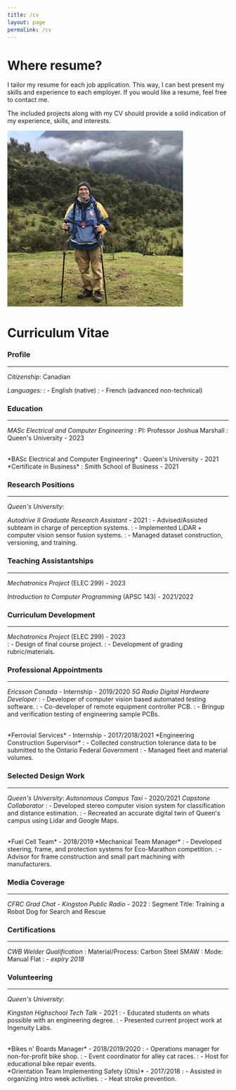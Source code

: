 ```yaml
---
title: /cv
layout: page
permalink: /cv
---
```


# Where resume?

I tailor my resume for each job application. This way, I can best present my skills and experience to each employer. If you would like a resume, feel free to contact me.

The included projects along with my CV should provide a solid indication of my experience, skills, and interests.

<img src="/images/cv/headshot.JPG" alt="headshot" width="400">

# Curriculum Vitae
### Profile
---
*Citizenship*: Canadian

*Languages:*
: - English (native)
: - French (advanced non-technical)

### Education
---
*MASc Electrical and Computer Engineering*
: PI: Professor Joshua Marshall
: Queen's University - 2023

<br />
*BASc Electrical and Computer Engineering*
: Queen's University - 2021

<br />
*Certificate in Business*
: Smith School of Business - 2021

### Research Positions  
---
*Queen's University*:

*Autodrive II Graduate Research Assistant* - 2021
: - Advised/Assisted subteam in charge of perception systems.
: - Implemented LiDAR + computer vision sensor fusion systems.
: - Managed dataset construction, versioning, and training.

### Teaching Assistantships  
---
*Mechatronics Project* \(ELEC 299\) - 2023

*Introduction to Computer Programming* \(APSC 143\) - 2021/2022

### Curriculum Development
---
*Mechatronics Project* \(ELEC 299\) - 2023  
: - Design of final course project.
: - Development of grading rubric/materials.

### Professional Appointments
---
*Ericsson Canada* - Internship - 2019/2020
*5G Radio Digital Hardware Developer*
: - Developer of computer vision based automated testing software.
: - Co-developer of remote equipment controller PCB.
: - Bringup and verification testing of engineering sample PCBs.

<br />
*Ferrovial Services* - Internship - 2017/2018/2021
*Engineering Construction Supervisor*
: - Collected construction tolerance data to be submitted to the Ontario Federal Government
: - Managed fleet and material volumes.

### Selected Design Work
---
*Queen's University*:
*Autonomous Campus Taxi* - 2020/2021
*Capstone Collaborator*
: - Developed stereo computer vision system for classification and distance estimation.
: - Recreated an accurate digital twin of Queen's campus using Lidar and Google Maps.

<br />
*Fuel Cell Team* - 2018/2019
*Mechanical Team Manager*
: - Developed steering, frame, and protection systems for Eco-Marathon competition.
: - Advisor for frame construction and small part machining with manufacturers.

### Media Coverage
---
*CFRC Grad Chat* - *Kingston Public Radio* - 2022
: Segment Title: Training a Robot Dog for Search and Rescue

### Certifications
---
*CWB Welder Qualification*
: Material/Process: Carbon Steel SMAW
: Mode: Manual Flat
: - *expiry 2018*

### Volunteering
---
*Queen's University*:

*Kingston Highschool Tech Talk* - 2021
: - Educated students on whats possible with an engineering degree.
: - Presented current project work at Ingenuity Labs.

<br />
*Bikes n' Boards Manager* - 2018/2019/2020
: - Operations manager for non-for-profit bike shop.
: - Event coordinator for alley cat races.
: - Host for educational bike repair events.

<br />
*Orientation Team Implementing Safety (Otis)* - 2017/2018
: - Assisted in organizing intro week activities.
: - Heat stroke prevention.